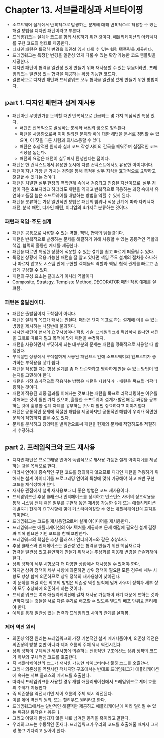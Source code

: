 # Chapter 13. 서브클래싱과 서브타이핑

* 소프트웨어 설계에서 반복적으로 발생하는 문제에 대해 반복적으로 적용할 수 있는 해결 방법을 디자인 패턴이라고 부른다.
* 프레임워크는 설계와 코드를 함께 사용하기 위한 것이다. 애플리케이션의 아키텍처를 구현 코드의 형태로 제공한다.
* 디자인 패턴은 특정한 변경을 일관성 있게 다룰 수 있는 협력 템플릿을 제공한다.
* 프레임워크는 특정한 변경을 일관성 있게 다룰 수 있는 확장 가능한 코드 템플릿을 제공한다.
* 디자인 패턴이 협력을 일관성 있게 만들기 위해 재사용할 수 있는 묶음이라면, 프레임워크는 일관성 있는 협력을 제공하는 확장 가능한 코드다.
* 결론적으로 디자인 패턴과 프레임워크 모두 협력을 일관성 있게 만들기 위한 방법이다.

## part 1. 디자인 패턴과 설계 재사용

* 패턴이란 무엇인가를 논의할 때면 반복적으로 언급되는 몇 가지 핵심적인 특징 있다.
  * 패턴은 반복적으로 발생하는 문제와 해법의 쌍으로 정의된다.
  * 패턴을 사용함으로써 이미 알려진 문제와 이에 대한 해법을 문서로 정리할 수 있으며, 이 짓을 다른 사람과 의사소통할 수 있다.
  * 페탄은 추상적인 원칙과 실제 코드 작성 사이의 간극을 메워주며 실질적인 코드 작성을 돕는다.
  * 패턴의 요점은 패턴이 실무에서 탄생한다는 점이다.
* 패턴은 한 컨텍스트에서 유용한 동시에 다른 컨텍스트에서도 유용한 아이디어다.
* 패턴이 지닌 가장 큰 가치는 경험을 통해 축적된 실무 지식을 효과적으로 요약하고 전달할 수 있다는 점이다.
* 패턴은 치열한 실무 현장의 역학관계 속에서 검증되고 인증된 자산이므로, 실무 경험이 적은 초보자라고 하더라도 패턴을 익히고 반복적으로 적용하는 과정 속에서 유연하고 품질 높은 소프트웨어를 개발하는 방법을 익힐 수 있게 된다.
* 패턴을 분류하는 가장 일반적인 방법은 패턴의 범위나 적용 단계에 따라 아키텍처 패턴, 분석 패턴, 디자인 패턴, 이디엄의 4가지로 분류하는 것이다.

### 패턴과 책임-주도 설계

* 패턴은 공통으로 사용할 수 있는 역할, 책임, 협력의 템플릿이다.
* 패턴은 반복적으로 발생하는 문제를 해결하기 위해 사용할 수 있는 공통적인 역할과 책임, 협력의 훌륭한 예제를 제공한다.
* 패턴을 따르면 특정한 상황에 적용할 수 있는 설계를 쉽고 빠르게 떠올릴 수 있다.
* 특정한 상황에 적용 가능한 패턴을 잘 알고 있다면 책임 주도 설계의 절차를 하나하나 따르지 않고도 시스템 안에 구현할 객체들의 역할과 책임, 협력 관계를 빠르고 손쉽게 구상할 수 있다.
* 패턴의 구성 요소는 클래스가 아니라 역할이다.
* Composite, Strategy, Template Method, DECORATOR 패턴 적용 예제를 살펴봄.

### 패턴은 출발점이다.

* 패턴은 출발점이지 도착점이 아니다.
* 패턴은 설계의 목표가 돼서는 안된다. 패턴은 단지 목표로 하는 설계에 이를 수 있는 방향을 제시하는 나침반에 불과하다.
* 디자인 패턴이 현재의 요구사항이나 적용 기술, 프레임워크에 적합하지 않다면 패턴을 그대로 따르지 말고 목적에 맞게 패턴을 수정하자.
* 패턴을 사용하면서 부딪히게 되는 대부분의 문제는 패턴을 맹목적으로 사용할 때 발생한다.
* 부적절한 상황에서 부적절하게 사용된 패턴으로 인해 소프트웨어의 엔프로피가 증가하는 부작용을 낳기 쉽다.
* 패턴을 적용할 때는 항상 설계를 좀 더 단순화하고 명확하게 만들 수 있는 방법이 없는지를 고민해야 한다.
* 패턴을 가장 효과적으로 적용하는 방뻡은 패턴을 지향하거나 패턴을 목표로 리팩터링하는 것이다.
* 패턴이 적용된 최종 결과를 이해하는 것보다는 패턴을 목표로 리팩터링하는 이유를 이해하는 것이 훨씬 가치 있으며, 훌륭한 소프트웨어 설계가 발전해 온 과정을 공부하는 것이 훌륭한 설계 자체를 공부하는 것보다 훨씬 중요하다고 이야기한다.
* 패턴은 공통적인 문제에 적절한 해법을 제공하지만 공통적인 해법이 우리가 직면한 문제에 적합하지 않을 수도 있다.
* 문제를 분석하고 창의력을 발휘함으로써 패턴을 현재의 문제에 적합하도록 적절하게 수정하라.

## part 2. 프레임워크와 코드 재사용

* 디자인 패턴은 프로그래밍 언어에 독립적으로 재사용 가능한 설계 아이디어를 제공하는 것을 목적으로 한다.
* 따라서 언어에 종속적인 구현 코드를 정의하지 않으므로 디자인 패턴을 적용하기 위해서는 설계 아이디어를 프로그래밍 언어의 특성에 맞춰 가공해야 하고 매번 구현 코드를 재작성해야 한다.
* 재사용 관점에서 설계 재사용보다 더 좋은 방법은 코드 재사용이다.
* 프레임워크란 추상 클래스나 인터페이스를 정의하고 인스턴스 사이의 상호작용을 통해 시스템 전체 혹은 일부를 구현해 놓은 재사용 가능한 설계 또는 애플리케이션 개발자가 현재의 요구사항에 맞게 커스터마이징할 수 있는 애플리케이션의 골격을 의미한다.
* 프레임워크는 코드를 재사용함으로써 설계 아이디어를 재사용한다.
* 프레임워크는 애플리케이션의 아키텍처를 제공하며 문제 해결에 필요한 설계 결정과 이에 필요한 기반 코드를 함께 포함한다.
* 프레임워크의 핵심은 추상 클래스나 인터페이스와 같은 추상화다.
* 추상 클래스와 인터페이스는 일관성 있는 협력을 만들기 위한 핵심재료다.
* 협력을 일관성 있고 유연하게 만들기 위해서는 추상화를 이용해 변경을 캡슐화해야 한다.
* 상위 정책이 세부 사항보다 더 다양한 상황에서 재사용될 수 있어야 한다.
* 하지만 상위 정책이 세부 사항에 의존하면 상위 정책이 필요한 모든 경우에 세부 사항도 항상 함께 의존하므로 상위 정책의 재사용성이 낮아진다.
* 이 문제를 해결 하는 최고의 방법은 의존성 역전 원칙에 맞게 사우이 정책과 세부 샇아 모두 추상화에 의존하게 하는 것이다.
* 프레임 워크는 여러 애플리케이션에 걸쳐 재사용 가능해야 하기 때문에 변하는 것과 변하지 않는 것들을 서로 다른 주기로 배포할 수 있도록 별도의 배포 단위로 분리해야 한다.
* 예제를 통해 일관성 있는 협력과 프레임워크 사이의 관계를 살펴봄.

### 제어 역전 원리

* 의존성 역전 원리는 프레임워크의 가장 기본적인 설계 메커니즘이며, 의존성 역전은 의존성의 방향 뿐만 아니라 제어 흐름의 주체 역시 역전시킨다.
* 상위 정책이 구체적인 세부사항에 의존하는 전통적인 구조에선느 상위 정책의 코드가 하부의 구체적인 코드를 호출한다.
* 즉 애플리케이션의 코드가 재사용 가능한 라이브러리나 툴킷 코드를 호출한다.
* 그러나 의존성을 역전시킨 객체지향 구조에서는 반대로 프레임워크가 애플리케이션에 속하는 서브 클래스의 메서드를 호출한다.
* 따라서 프레임워크를 사용할 경우 개별 애플리케이션에서 프레임워크로 제어 흐름의 주체가 이동한다.
* 즉 의존성을 역전시키면 제어 흐름의 주체 역시 역전된다.
* 이를 제어 역전의 원리, 또는 할리우드 원리라고 한다.
* 프레임워크에서는 일반적인 해결책만 제공하고 애플리케이션에 따라 달라질 수 있는 특정한 동작은 비워둔다.
* 그리고 이렇게 완성되지 않은 채로 남겨진 동작을 훅이라고 말한다.
* 우리의 코드는 수동적인 존재다. 프레임워크가 우리의 코드를 호출해줄 때까지 그저 넋 놓고 기다리고 있어야 한다.